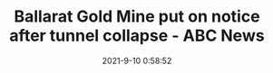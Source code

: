 ---
"title": "Ballarat Gold Mine put on notice after tunnel collapse - ABC News"
"date": "2021-9-10 0:58:52"
"feed_name": "GOOGLENEWS"
"feed_website": "https://news.google.com/search?q=drilling%2Bincident&hl=en-US&gl=US&ceid=US:en"
"feed_rss": "https://news.google.com/rss/search?q=drilling%2Bincident&hl=en-US&gl=US&ceid=US:en"
"link": "https://www.abc.net.au/news/2021-09-10/ballarat-gold-mine-put-on-notice-after-tunnel-collapse/100450092"
"file": "_posts/1-1-2021-136b0614c7cd37727664ff42cb1bf7d50f05685c.md"
"accident": "0"
"drilling": "0"
---